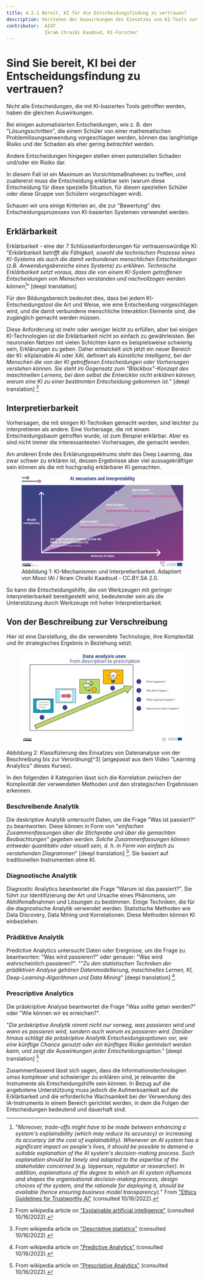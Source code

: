 ```yaml
---
title: 4.2.1 Bereit, KI für die Entscheidungsfindung zu vertrauen?
description: Verstehen der Auswirkungen des Einsatzes von KI-Tools zur Entscheidungsfindung und der notwendigen Vorsichtsmaßnahmen beim Einsatz
contributor:  AI4T
              Ikram Chraibi Kaadoud, KI-Forscher
---
```


# Sind Sie bereit, KI bei der Entscheidungsfindung zu vertrauen?

Nicht alle Entscheidungen, die mit KI-basierten Tools getroffen werden, haben die gleichen Auswirkungen.

Bei einigen automatisierten Entscheidungen, wie z. B. den "Lösungsschritten", die einem Schüler von einer mathematischen Problemlösungsanwendung vorgeschlagen werden, können das langfristige Risiko und der Schaden als eher gering *betrachtet* werden.

Andere Entscheidungen hingegen stellen einen potenziellen Schaden und/oder ein Risiko dar.

In diesem Fall ist ein Maximum an Vorsichtsmaßnahmen zu treffen, und zuallererst muss die Entscheidung erklärbar sein (warum diese Entscheidung für diese spezielle Situation, für diesen speziellen Schüler oder diese Gruppe von Schülern vorgeschlagen wird).

Schauen wir uns einige Kriterien an, die zur "Bewertung" des Entscheidungsprozesses von KI-basierten Systemen verwendet werden.

## Erklärbarkeit

Erklärbarkeit - eine der 7 Schlüsselanforderungen für vertrauenswürdige KI: "_Erklärbarkeit betrifft die Fähigkeit, sowohl die technischen Prozesse eines KI-Systems als auch die damit verbundenen menschlichen Entscheidungen (z.B. Anwendungsbereiche eines Systems) zu erklären. Technische Erklärbarkeit setzt voraus, dass die von einem KI-System getroffenen Entscheidungen von Menschen verstanden und nachvollzogen werden können[^1]_" [deepl translation]

Für den Bildungsbereich bedeutet dies, dass bei jedem KI-Entscheidungstool die Art und Weise, wie eine Entscheidung vorgeschlagen wird, und die damit verbundene menschliche Interaktion Elemente sind, die zugänglich gemacht werden müssen.

Diese Anforderung ist mehr oder weniger leicht zu erfüllen, aber bei einigen KI-Technologien ist die Erklärbarkeit nicht so einfach zu gewährleisten. Bei neuronalen Netzen mit vielen Schichten kann es beispielsweise schwierig sein, Erklärungen zu geben. Daher entwickelt sich jetzt ein neuer Bereich der KI: eXplainable AI oder XAI, definiert als _künstliche Intelligenz, bei der Menschen die von der KI getroffenen Entscheidungen oder Vorhersagen verstehen können. Sie steht im Gegensatz zum "Blackbox"-Konzept des maschinellen Lernens, bei dem selbst die Entwickler nicht erklären können, warum eine KI zu einer bestimmten Entscheidung gekommen ist._" [deepl translation] [^2]

## Interpretierbarkeit

Vorhersagen, die mit einigen KI-Techniken gemacht werden, sind leichter zu interpretieren als andere. Eine Vorhersage, die mit einem Entscheidungsbaum getroffen wurde, ist zum Beispiel erklärbar. Aber es sind nicht immer die interessantesten Vorhersagen, die gemacht werden.

Am anderen Ende des Erklärungsspektrums steht das Deep Learning, das zwar schwer zu erklären ist, dessen Ergebnisse aber viel aussagekräftiger sein können als die mit hochgradig erklärbarer KI gemachten.

<figure>
  <img src="Images/AI-mecanisms-and-interpretability-HQ.jpg" alt="Representation of AI mechanisms and interpretability." />
  <figcaption>Abbildung 1: KI-Mechanismen und Interpretierbarkeit.
 Adaptiert von Mooc IAI / Ikram Chraibi Kaadoud - CC.BY.SA 2.0.</figcaption>
</figure>

So kann die Entscheidungshilfe, die von Werkzeugen mit geringer Interpretierbarkeit bereitgestellt wird, bedeutender sein als die Unterstützung durch Werkzeuge mit hoher Interpretierbarkeit.

## Von der Beschreibung zur Verschreibung

Hier ist eine Darstellung, die die verwendete Technologie, ihre Komplexität und ihr strategisches Ergebnis in Beziehung setzt.

<figure>
  <img src="Images/Data-analysis-uses-from-description-to-prescription-HQ.jpg" alt="Representation of Data analysis uses from description to prescription." />
</figure>
Abbildung 2: Klassifizierung des Einsatzes von Datenanalyse von der Beschreibung bis zur Verordnung[^3] (angepasst aus dem Video "Learning Analytics" dieses Kurses).

In den folgenden 4 Kategorien lässt sich die Korrelation zwischen der Komplexität der verwendeten Methoden und den strategischen Ergebnissen erkennen.

### Beschreibende Analytik

Die deskriptive Analytik untersucht Daten, um die Frage "Was ist passiert?" zu beantworten.
Diese können in Form von "*einfachen Zusammenfassungen über die Stichprobe und über die gemachten Beobachtungen" gegeben werden. Solche Zusammenfassungen können entweder quantitativ oder visuell sein, d. h. in Form von einfach zu verstehenden Diagrammen*" [deepl translation] [^4]. Sie basiert auf traditionellen Instrumenten ohne KI.

### Diagnostische Analytik

Diagnostic Analytics beantwortet die Frage "Warum ist das passiert?".
Sie führt zur Identifizierung der Art und Ursache eines Phänomens, um Abhilfemaßnahmen und Lösungen zu bestimmen. Einige Techniken, die für die diagnostische Analytik verwendet werden: Statistische Methoden wie Data Discovery, Data Mining und Korrelationen. Diese Methoden können KI einbeziehen.

### Prädiktive Analytik

Predictive Analytics untersucht Daten oder Ereignisse, um die Frage zu beantworten: "Was wird passieren?" oder genauer: "Was wird wahrscheinlich passieren?".
"*"Zu den statistischen Techniken der prädiktiven Analyse gehören Datenmodellierung, maschinelles Lernen, KI, Deep-Learning-Algorithmen und Data Mining*" [deepl translation] [^5].

### Prescriptive Analytics

Die präskriptive Analyse beantwortet die Frage "Was sollte getan werden?" oder "Wie können wir es erreichen?".

"*Die präskriptive Analytik nimmt nicht nur vorweg, was passieren wird und wann es passieren wird, sondern auch warum es passieren wird. Darüber hinaus schlägt die präskriptive Analytik Entscheidungsoptionen vor, wie eine künftige Chance genutzt oder ein künftiges Risiko gemindert werden kann, und zeigt die Auswirkungen jeder Entscheidungsoption*." [deepl translation] [^6]

Zusammenfassend lässt sich sagen, dass die Informationstechnologien umso komplexer und schwieriger zu erklären sind, je relevanter die Instrumente als Entscheidungshilfe sein können.
In Bezug auf die angebotene Unterstützung muss jedoch die Aufmerksamkeit auf die Erklärbarkeit und die erforderliche Wachsamkeit bei der Verwendung des IA-Instruments in einem Bereich gerichtet werden, in dem die Folgen der Entscheidungen bedeutend und dauerhaft sind.

[^1]: "*Moreover, trade-offs might have to be made between enhancing a system's explainability (which may reduce its accuracy) or increasing its accuracy (at the cost of explainability). Whenever an AI system has a significant impact on people's lives, it should be possible to demand a suitable explanation of the AI system's decision-making process. Such explanation should be timely and adapted to the expertise of the stakeholder concerned (e.g. layperson, regulator or researcher). In addition, explanations of the degree to which an AI system influences and shapes the organisational decision-making process, design choices of the system, and the rationale for deploying it, should be available (hence ensuring business model transparency).*" From ["Ethics Guidelines for Trustworthy AI"](https://ec.europa.eu/futurium/en/ai-alliance-consultation/guidelines/1.html#Transparency) (consulted 10/16/2022).

[^2]: From wikipedia article on ["Explainable artificial intelligence"](https://en.wikipedia.org/wiki/Explainable_artificial_intelligence) (consulted 10/16/2022).  

[^3]: See in this course the section 1.1.3. on Learning analytics (video).  

[^4]: From wikipedia article on ["Descriptive statistics"](https://en.wikipedia.org/wiki/Descriptive_statistics) (consulted 10/16/2022).  

[^5]: From wikipedia article on ["Predictive Analytics"](https://en.wikipedia.org/wiki/Predictive_analytics) (consulted 10/16/2022).  

[^6]: From wikipedia article on ["Prescriptive Analytics"](https://en.wikipedia.org/wiki/Prescriptive_analytics) (consulted 10/16/2022).
